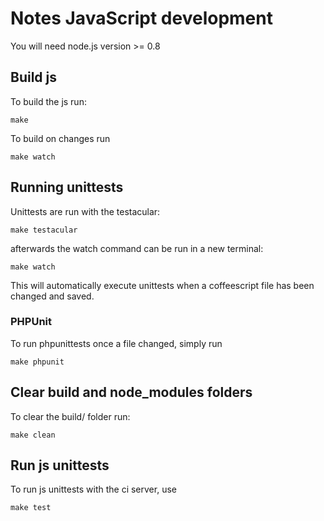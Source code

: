 # Notes JavaScript development

You will need node.js version >= 0.8

## Build js
To build the js run:

    make

To build on changes run

	make watch
    
## Running unittests
Unittests are run with the testacular:

	make testacular

afterwards the watch command can be run in a new terminal:

	make watch

This will automatically execute unittests when a coffeescript file has been changed and saved.

### PHPUnit
To run phpunittests once a file changed, simply run

    make phpunit

## Clear build and node_modules folders
To clear the build/ folder run:

    make clean

## Run js unittests
To run js unittests with the ci server, use 

	make test